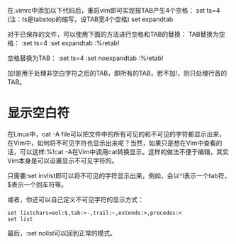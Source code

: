 在.vimrc中添加以下代码后，重启vim即可实现按TAB产生4个空格：
set ts=4  (注：ts是tabstop的缩写，设TAB宽4个空格)
set expandtab

对于已保存的文件，可以使用下面的方法进行空格和TAB的替换：
TAB替换为空格：
:set ts=4
:set expandtab
:%retab!

空格替换为TAB：
:set ts=4
:set noexpandtab
:%retab!

加!是用于处理非空白字符之后的TAB，即所有的TAB，若不加!，则只处理行首的TAB。



# 显示空白符



在Linux中，cat -A file可以把文件中的所有可见的和不可见的字符都显示出来，在Vim中，如何将不可见字符也显示出来呢？当然，如果只是想在Vim中查看的话，可以这样:%!cat -A在Vim中调用cat转换显示。这样的做法不便于编辑，其实Vim本身是可以设置显示不可见字符的。

只需要:set invlist即可以将不可见的字符显示出来，例如，会以^I表示一个tab符，$表示一个回车符等。

或者，你还可以自己定义不可见字符的显示方式：
```
set listchars=eol:$,tab:>-,trail:~,extends:>,precedes:<
set list
```
最后，:set nolist可以回到正常的模式。
